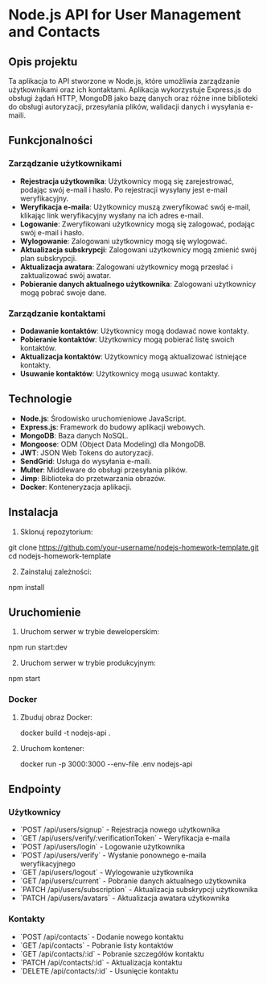 # Node.js API for User Management and Contacts

## Opis projektu

Ta aplikacja to API stworzone w Node.js, które umożliwia zarządzanie
użytkownikami oraz ich kontaktami. Aplikacja wykorzystuje Express.js do obsługi
żądań HTTP, MongoDB jako bazę danych oraz różne inne biblioteki do obsługi
autoryzacji, przesyłania plików, walidacji danych i wysyłania e-maili.

## Funkcjonalności

### Zarządzanie użytkownikami

- **Rejestracja użytkownika**: Użytkownicy mogą się zarejestrować, podając swój
  e-mail i hasło. Po rejestracji wysyłany jest e-mail weryfikacyjny.
- **Weryfikacja e-maila**: Użytkownicy muszą zweryfikować swój e-mail, klikając
  link weryfikacyjny wysłany na ich adres e-mail.
- **Logowanie**: Zweryfikowani użytkownicy mogą się zalogować, podając swój
  e-mail i hasło.
- **Wylogowanie**: Zalogowani użytkownicy mogą się wylogować.
- **Aktualizacja subskrypcji**: Zalogowani użytkownicy mogą zmienić swój plan
  subskrypcji.
- **Aktualizacja awatara**: Zalogowani użytkownicy mogą przesłać i zaktualizować
  swój awatar.
- **Pobieranie danych aktualnego użytkownika**: Zalogowani użytkownicy mogą
  pobrać swoje dane.

### Zarządzanie kontaktami

- **Dodawanie kontaktów**: Użytkownicy mogą dodawać nowe kontakty.
- **Pobieranie kontaktów**: Użytkownicy mogą pobierać listę swoich kontaktów.
- **Aktualizacja kontaktów**: Użytkownicy mogą aktualizować istniejące kontakty.
- **Usuwanie kontaktów**: Użytkownicy mogą usuwać kontakty.

## Technologie

- **Node.js**: Środowisko uruchomieniowe JavaScript.
- **Express.js**: Framework do budowy aplikacji webowych.
- **MongoDB**: Baza danych NoSQL.
- **Mongoose**: ODM (Object Data Modeling) dla MongoDB.
- **JWT**: JSON Web Tokens do autoryzacji.
- **SendGrid**: Usługa do wysyłania e-maili.
- **Multer**: Middleware do obsługi przesyłania plików.
- **Jimp**: Biblioteka do przetwarzania obrazów.
- **Docker**: Konteneryzacja aplikacji.

## Instalacja

1. Sklonuj repozytorium:

git clone https://github.com/your-username/nodejs-homework-template.git cd
nodejs-homework-template

2. Zainstaluj zależności:

npm install

## Uruchomienie

1. Uruchom serwer w trybie deweloperskim:

npm run start:dev

2. Uruchom serwer w trybie produkcyjnym:

npm start

### Docker

1. Zbuduj obraz Docker:

   docker build -t nodejs-api .

2. Uruchom kontener:

   docker run -p 3000:3000 --env-file .env nodejs-api

## Endpointy

### Użytkownicy

- \`POST /api/users/signup\` - Rejestracja nowego użytkownika
- \`GET /api/users/verify/:verificationToken\` - Weryfikacja e-maila
- \`POST /api/users/login\` - Logowanie użytkownika
- \`POST /api/users/verify\` - Wysłanie ponownego e-maila weryfikacyjnego
- \`GET /api/users/logout\` - Wylogowanie użytkownika
- \`GET /api/users/current\` - Pobranie danych aktualnego użytkownika
- \`PATCH /api/users/subscription\` - Aktualizacja subskrypcji użytkownika
- \`PATCH /api/users/avatars\` - Aktualizacja awatara użytkownika

### Kontakty

- \`POST /api/contacts\` - Dodanie nowego kontaktu
- \`GET /api/contacts\` - Pobranie listy kontaktów
- \`GET /api/contacts/:id\` - Pobranie szczegółów kontaktu
- \`PATCH /api/contacts/:id\` - Aktualizacja kontaktu
- \`DELETE /api/contacts/:id\` - Usunięcie kontaktu
